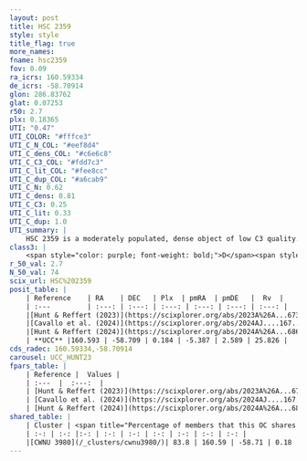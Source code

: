 ```yaml
---
layout: post
title: HSC 2359
style: style
title_flag: true
more_names: 
fname: hsc2359
fov: 0.09
ra_icrs: 160.59334
de_icrs: -58.70914
glon: 286.83762
glat: 0.07253
r50: 2.7
plx: 0.18365
UTI: "0.47"
UTI_COLOR: "#fffce3"
UTI_C_N_COL: "#eef8d4"
UTI_C_dens_COL: "#c6e6c8"
UTI_C_C3_COL: "#fdd7c3"
UTI_C_lit_COL: "#fee8cc"
UTI_C_dup_COL: "#a6cab9"
UTI_C_N: 0.62
UTI_C_dens: 0.81
UTI_C_C3: 0.25
UTI_C_lit: 0.33
UTI_C_dup: 1.0
UTI_summary: |
    HSC 2359 is a moderately populated, dense object of low C3 quality. It was recently reported in the literature. This object shares a large percentage of members with a later reported entry.
class3: |
    <span style="color: purple; font-weight: bold;">D</span><span style="color: #FFC300; font-weight: bold;">B</span>
r_50_val: 2.7
N_50_val: 74
scix_url: HSC%202359
posit_table: |
    | Reference    | RA    | DEC   | Plx  | pmRA  | pmDE   |  Rv  |
    | :---         | :---: | :---: | :---: | :---: | :---: | :---: |
    |[Hunt & Reffert (2023)](https://scixplorer.org/abs/2023A%26A...673A.114H) | 160.604 | -58.723 | 0.173 | -5.404 | 2.613 | 31.116 |
    |[Cavallo et al. (2024)](https://scixplorer.org/abs/2024AJ....167...12C) | 160.648 | -58.62 | 0.173 | -- | -- | -- |
    |[Hunt & Reffert (2024)](https://scixplorer.org/abs/2024A%26A...686A..42H) | 160.604 | -58.723 | 0.173 | -5.404 | 2.613 | 31.116 |
    | **UCC** |160.593 | -58.709 | 0.184 | -5.387 | 2.589 | 25.826 | 
cds_radec: 160.59334,-58.70914
carousel: UCC_HUNT23
fpars_table: |
    | Reference |  Values |
    | :---  |  :---:  |
    | [Hunt & Reffert (2023)](https://scixplorer.org/abs/2023A%26A...673A.114H) | `AV50=2.915, diffAV50=2.989, MOD50=13.492, logAge50=8.019` |
    | [Cavallo et al. (2024)](https://scixplorer.org/abs/2024AJ....167...12C) | `AV50=2.49, dMod50=14.08, logAge50=8.26, [Fe/H]50=0.44` |
    | [Hunt & Reffert (2024)](https://scixplorer.org/abs/2024A%26A...686A..42H) | `MassJ=2327.32` |
shared_table: |
    | Cluster | <span title="Percentage of members that this OC shares with the ones listed">%</span>   | RA   | DEC   | Plx   | pmRA  | pmDE  | Rv | UTI |
    | :-: | :-: |:-: | :-: | :-: | :-: | :-: | :-: | :-: |
    |[CWNU 3980](/_clusters/cwnu3980/)| 83.8 | 160.59 | -58.71 | 0.18 | -5.37 | 2.51 | 28.55 |0.15 |
---
```

